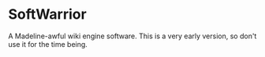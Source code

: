 # SoftWarrior
A Madeline-awful wiki engine software. This is a very early version, so don't use it for the time being.
